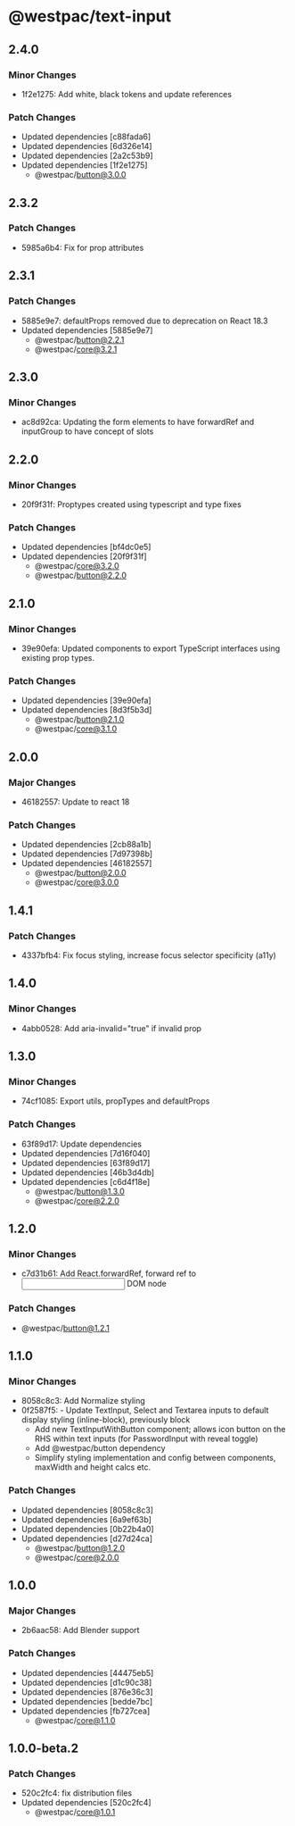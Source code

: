 # @westpac/text-input

## 2.4.0

### Minor Changes

- 1f2e1275: Add white, black tokens and update references

### Patch Changes

- Updated dependencies [c88fada6]
- Updated dependencies [6d326e14]
- Updated dependencies [2a2c53b9]
- Updated dependencies [1f2e1275]
  - @westpac/button@3.0.0

## 2.3.2

### Patch Changes

- 5985a6b4: Fix for prop attributes

## 2.3.1

### Patch Changes

- 5885e9e7: defaultProps removed due to deprecation on React 18.3
- Updated dependencies [5885e9e7]
  - @westpac/button@2.2.1
  - @westpac/core@3.2.1

## 2.3.0

### Minor Changes

- ac8d92ca: Updating the form elements to have forwardRef and inputGroup to have concept of slots

## 2.2.0

### Minor Changes

- 20f9f31f: Proptypes created using typescript and type fixes

### Patch Changes

- Updated dependencies [bf4dc0e5]
- Updated dependencies [20f9f31f]
  - @westpac/core@3.2.0
  - @westpac/button@2.2.0

## 2.1.0

### Minor Changes

- 39e90efa: Updated components to export TypeScript interfaces using existing prop types.

### Patch Changes

- Updated dependencies [39e90efa]
- Updated dependencies [8d3f5b3d]
  - @westpac/button@2.1.0
  - @westpac/core@3.1.0

## 2.0.0

### Major Changes

- 46182557: Update to react 18

### Patch Changes

- Updated dependencies [2cb88a1b]
- Updated dependencies [7d97398b]
- Updated dependencies [46182557]
  - @westpac/button@2.0.0
  - @westpac/core@3.0.0

## 1.4.1

### Patch Changes

- 4337bfb4: Fix focus styling, increase focus selector specificity (a11y)

## 1.4.0

### Minor Changes

- 4abb0528: Add aria-invalid="true" if invalid prop

## 1.3.0

### Minor Changes

- 74cf1085: Export utils, propTypes and defaultProps

### Patch Changes

- 63f89d17: Update dependencies
- Updated dependencies [7d16f040]
- Updated dependencies [63f89d17]
- Updated dependencies [46b3d4db]
- Updated dependencies [c6d4f18e]
  - @westpac/button@1.3.0
  - @westpac/core@2.2.0

## 1.2.0

### Minor Changes

- c7d31b61: Add React.forwardRef, forward ref to <input> DOM node

### Patch Changes

- @westpac/button@1.2.1

## 1.1.0

### Minor Changes

- 8058c8c3: Add Normalize styling
- 0f2587f5: - Update TextInput, Select and Textarea inputs to default display styling (inline-block), previously block
  - Add new TextInputWithButton component; allows icon button on the RHS within text inputs (for PasswordInput with reveal toggle)
  - Add @westpac/button dependency
  - Simplify styling implementation and config between components, maxWidth and height calcs etc.

### Patch Changes

- Updated dependencies [8058c8c3]
- Updated dependencies [6a9ef63b]
- Updated dependencies [0b22b4a0]
- Updated dependencies [d27d24ca]
  - @westpac/button@1.2.0
  - @westpac/core@2.0.0

## 1.0.0

### Major Changes

- 2b6aac58: Add Blender support

### Patch Changes

- Updated dependencies [44475eb5]
- Updated dependencies [d1c90c38]
- Updated dependencies [876e36c3]
- Updated dependencies [bedde7bc]
- Updated dependencies [fb727cea]
  - @westpac/core@1.1.0

## 1.0.0-beta.2

### Patch Changes

- 520c2fc4: fix distribution files
- Updated dependencies [520c2fc4]
  - @westpac/core@1.0.1
